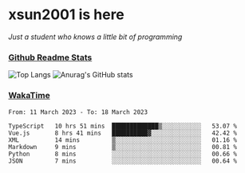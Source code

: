 # xsun2001 is here

*Just a student who knows a little bit of programming*

### [Github Readme Stats](https://github.com/anuraghazra/github-readme-stats)

![Top Langs](https://github-readme-stats.vercel.app/api/top-langs/?username=xsun2001&layout=compact&theme=radical) ![Anurag's GitHub stats](https://github-readme-stats.vercel.app/api?username=xsun2001&show_icons=true&theme=radical)

### [WakaTime](https://wakatime.com)

<!--START_SECTION:waka-->

```text
From: 11 March 2023 - To: 18 March 2023

TypeScript   10 hrs 51 mins  █████████████▒░░░░░░░░░░░   53.07 %
Vue.js       8 hrs 41 mins   ██████████▓░░░░░░░░░░░░░░   42.42 %
XML          14 mins         ▒░░░░░░░░░░░░░░░░░░░░░░░░   01.16 %
Markdown     9 mins          ▒░░░░░░░░░░░░░░░░░░░░░░░░   00.81 %
Python       8 mins          ░░░░░░░░░░░░░░░░░░░░░░░░░   00.66 %
JSON         7 mins          ░░░░░░░░░░░░░░░░░░░░░░░░░   00.64 %
```

<!--END_SECTION:waka-->
